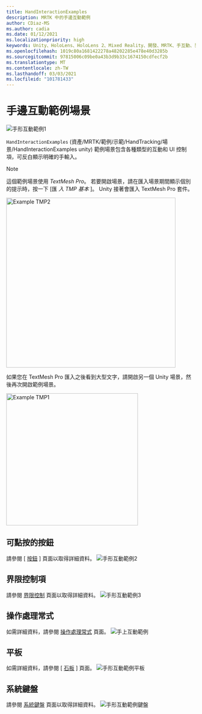 ```yaml
---
title: HandInteractionExamples
description: MRTK 中的手邊互動範例
author: CDiaz-MS
ms.author: cadia
ms.date: 01/12/2021
ms.localizationpriority: high
keywords: Unity、HoloLens、HoloLens 2、Mixed Reality、開發、MRTK、手互動、界限控制、Pressable 按鈕、
ms.openlocfilehash: 1019c80a1681422278a48202285e478e40d3285b
ms.sourcegitcommit: 97815006c09be0a43b3d9b33c1674150cdfecf2b
ms.translationtype: MT
ms.contentlocale: zh-TW
ms.lasthandoff: 03/03/2021
ms.locfileid: "101781433"
---
```

# <a name="hand-interaction-examples-scene"></a>手邊互動範例場景

![手形互動範例1](../images/MRTK_Examples.png)

`HandInteractionExamples` (資產/MRTK/範例/示範/HandTracking/場景/HandInteractionExamples unity) 範例場景包含各種類型的互動和 UI 控制項，可反白顯示明確的手輸入。

> [!NOTE]
> 這個範例場景使用 *TextMesh Pro*。 若要開啟場景，請在匯入場景期間顯示個別的提示時，按一下 [匯 *入 TMP 基本* ]。 Unity 接著會匯入 TextMesh Pro 套件。

<img src="../images/hand-interaction-examples/MRTK_Examples_TMP2.png" width="450" alt="Example TMP2">

如果您在 TextMesh Pro 匯入之後看到大型文字，請開啟另一個 Unity 場景，然後再次開啟範例場景。

<img src="../images/hand-interaction-examples/MRTK_Examples_TMP1.png" width="350" alt="Example TMP1">

## <a name="pressable-button"></a>可點按的按鈕

請參閱 [ [按鈕](../ux-building-blocks/button.md) ] 頁面以取得詳細資料。
![手形互動範例2](../images/hand-interaction-examples/MRTK_Examples_PressTouch.png)

## <a name="bounds-control"></a>界限控制項

請參閱 [界限控制](../ux-building-blocks/bounds-control.md) 頁面以取得詳細資料。
![手形互動範例3](../images/hand-interaction-examples/MRTK_Examples_BoundingBox.png)

## <a name="manipulation-handler"></a>操作處理常式

如需詳細資料，請參閱 [操作處理常式](../ux-building-blocks/manipulation-handler.md) 頁面。
![手上互動範例](../images/hand-interaction-examples/MRTK_Examples_Manipulation.png)

## <a name="slate"></a>平板

如需詳細資料，請參閱 [ [石板](../ux-building-blocks/slate.md) ] 頁面。
![手形互動範例平板](../images/hand-interaction-examples/MRTK_Examples_Slate.png)

## <a name="system-keyboard"></a>系統鍵盤

請參閱 [系統鍵盤](../ux-building-blocks/system-keyboard.md) 頁面以取得詳細資料。
![手形互動範例鍵盤](../images/hand-interaction-examples/MRTK_Examples_Keyboard.png)
